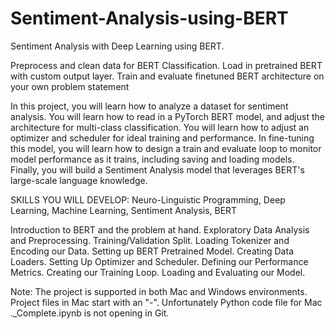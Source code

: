 # Sentiment-Analysis-using-BERT
Sentiment Analysis with Deep Learning using BERT.

Preprocess and clean data for BERT Classification.
Load in pretrained BERT with custom output layer.
Train and evaluate finetuned BERT architecture on your own problem statement

In this project, you will learn how to analyze
a dataset for sentiment analysis. You will 
learn how to read in a PyTorch BERT model, and
adjust the architecture for multi-class 
classification. You will learn how to adjust 
an optimizer and scheduler for ideal training 
and performance. In fine-tuning this model, you 
will learn how to design a train and evaluate 
loop to monitor model performance as it trains, 
including saving and loading models. Finally, 
you will build a Sentiment Analysis model that
leverages BERT's large-scale language knowledge.

SKILLS YOU WILL DEVELOP:
Neuro-Linguistic Programming,
Deep Learning,
Machine Learning,
Sentiment Analysis,
BERT

Introduction to BERT and the problem at hand.
Exploratory Data Analysis and Preprocessing.
Training/Validation Split.
Loading Tokenizer and Encoding our Data.
Setting up BERT Pretrained Model.
Creating Data Loaders.
Setting Up Optimizer and Scheduler.
Defining our Performance Metrics.
Creating our Training Loop.
Loading and Evaluating our Model.

Note: The project is supported in both Mac and
Windows environments. Project files in Mac 
start with an "-". Unfortunately Python code 
file for Mac ._Complete.ipynb is not opening 
in Git.

